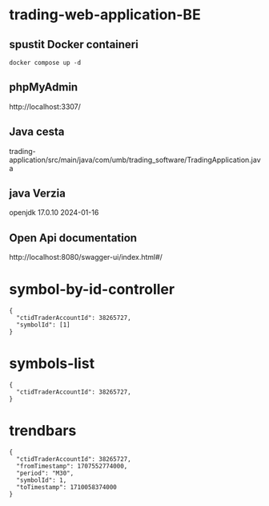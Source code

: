 # trading-web-application-BE







## spustit Docker containeri
```
docker compose up -d
```

## phpMyAdmin
http://localhost:3307/

## Java cesta
trading-application/src/main/java/com/umb/trading_software/TradingApplication.java


## java Verzia
openjdk 17.0.10 2024-01-16

## Open Api documentation
http://localhost:8080/swagger-ui/index.html#/

# symbol-by-id-controller

```
{
  "ctidTraderAccountId": 38265727,
  "symbolId": [1]
}
```


# symbols-list

```
{
  "ctidTraderAccountId": 38265727,
}
```

# trendbars

```
{
  "ctidTraderAccountId": 38265727,
  "fromTimestamp": 1707552774000,
  "period": "M30",
  "symbolId": 1,
  "toTimestamp": 1710058374000
}
```